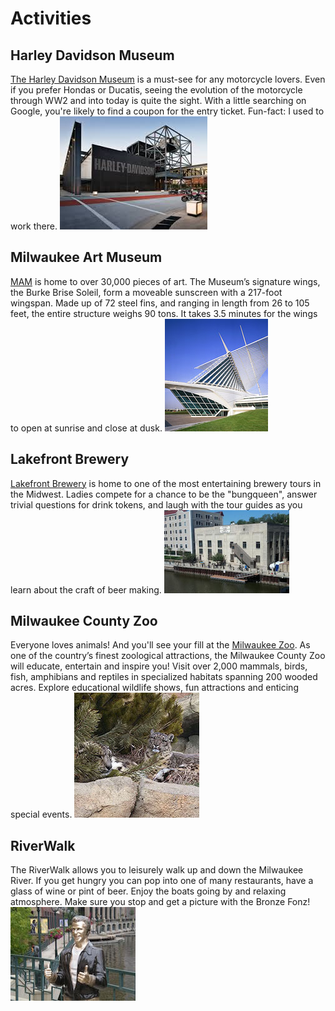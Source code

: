 # Activities

## Harley Davidson Museum

[The Harley Davidson Museum](http://www.harley-davidson.com/) is a must-see for any motorcycle lovers.  Even if you prefer Hondas or Ducatis, seeing the evolution of the motorcycle through WW2 and into today is quite the sight.  With a little searching on Google, you're likely to find a coupon for the entry ticket.  Fun-fact: I used to work there.
![](img/harley.jpg)

## Milwaukee Art Museum

[MAM](http://mam.org/) is home to over 30,000 pieces of art. The Museum’s signature wings, the Burke Brise Soleil, form a moveable sunscreen with a 217-foot wingspan. Made up of 72 steel fins, and ranging in length from 26 to 105 feet, the entire structure weighs 90 tons. It takes 3.5 minutes for the wings to open at sunrise and close at dusk.
![](img/mam.jpg)

## Lakefront Brewery

[Lakefront Brewery](http://www.lakefrontbrewery.com/tour) is home to one of the most entertaining brewery tours in the Midwest.  Ladies compete for a chance to be the "bungqueen", answer trivial questions for drink tokens, and laugh with the tour guides as you learn about the craft of beer making.
![](img/lakefront.jpg)

## Milwaukee County Zoo

Everyone loves animals!  And you'll see your fill at the [Milwaukee Zoo](http://www.milwaukeezoo.org/). As one of the country’s finest zoological attractions, the Milwaukee County Zoo will educate, entertain and inspire you! Visit over 2,000 mammals, birds, fish, amphibians and reptiles in specialized habitats spanning 200 wooded acres. Explore educational wildlife shows, fun attractions and enticing special events.
![](img/zoo.jpg)

## RiverWalk

The RiverWalk allows you to leisurely walk up and down the Milwaukee River.  If you get hungry you can pop into one of many restaurants, have a glass of wine or pint of beer. Enjoy the boats going by and relaxing atmosphere.  Make sure you stop and get a picture with the Bronze Fonz!
![](img/fonz.jpg)

